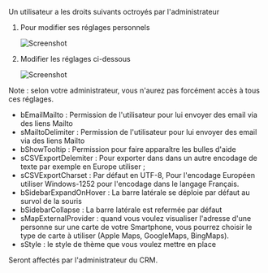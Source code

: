 Un utilisateur a les droits suivants octroyés par l'administrateur

1. Pour modifier ses réglages personnels

	![Screenshot](../../img/person/user1.png)
	
2. Modifier les réglages ci-dessous

	![Screenshot](../../img/person/user2.png)
	
Note : selon votre administrateur, vous n'aurez pas forcément accès à tous ces réglages.

* bEmailMailto : Permission de l'utilisateur pour lui envoyer des email via des liens Mailto
* sMailtoDelimiter :	Permission de l'utilisateur pour lui envoyer des email via des liens Mailto
* bShowTooltip : Permission pour faire apparaître les bulles d'aide
* sCSVExportDelemiter : Pour exporter dans dans un autre encodage de texte par exemple en Europe utiliser ;
* sCSVExportCharset : Par défaut en UTF-8, Pour l'encodage Européen utiliser Windows-1252 pour l'encodage dans le langage Français.
* bSidebarExpandOnHover : La barre latérale se déploie par défaut au survol de la souris
* bSidebarCollapse : La barre latérale est refermée par défaut
* sMapExternalProvider : quand vous voulez visualiser l'adresse d'une personne sur une carte de votre Smartphone, vous pourrez choisir le type de carte à utiliser (Apple Maps, GoogleMaps, BingMaps). 
* sStyle : le style de thème que vous voulez mettre en place


Seront affectés par l'administrateur du CRM.


